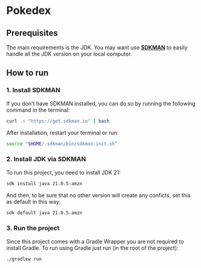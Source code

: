 # Pokedex

## Prerequisites

The main requirements is the JDK. You may want use [**SDKMAN**](https://sdkman.io/) to easily handle all the JDK version on your local computer.

## How to run

### 1. Install SDKMAN

If you don't have SDKMAN installed, you can do so by running the following command in the terminal:

```bash
curl -s "https://get.sdkman.io" | bash
```

After installation, restart your terminal or run:

```bash
source "$HOME/.sdkman/bin/sdkman-init.sh"
```

### 2. Install JDK via SDKMAN

To run this project, you need to install JDK 21:

```bash
sdk install java 21.0.5-amzn 
```

And then, to be sure that no other version will create any conficts, set this as default in this way:

```bash
sdk default java 21.0.5-amzn
```

### 3. Run the project

Since this project comes with a Gradle Wrapper you are not required to install Gradle. To run using Gradle just run (in the root of the project):

```bash
./gradlew run
```